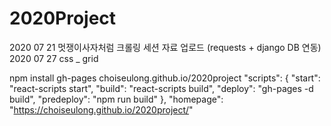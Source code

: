 # 2020Project
2020 07 21 멋쟁이사자처럼 크롤링 세션 자료 업로드
(requests + django DB 연동)
2020 07 27 css _ grid

npm install gh-pages
choiseulong.github.io/2020project
  "scripts": {
    "start": "react-scripts start",
    "build": "react-scripts build",
    "deploy": "gh-pages -d build",
    "predeploy": "npm run build"
  },
   "homepage": "https://choiseulong.github.io/2020project/"